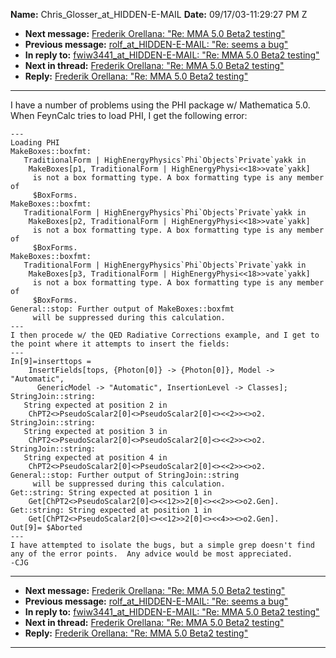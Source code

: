 **Name:** Chris\_Glosser_at_HIDDEN-E-MAIL
**Date:** 09/17/03-11:29:27 PM Z

  - **Next message:** [Frederik Orellana: "Re: MMA 5.0 Beta2
    testing"](0166.html)
  - **Previous message:** [rolf_at_HIDDEN-E-MAIL: "Re: seems a
    bug"](0164.html)
  - **In reply to:** [fwiw3441_at_HIDDEN-E-MAIL: "Re: MMA 5.0 Beta2
    testing"](0155.html)
  - **Next in thread:** [Frederik Orellana: "Re: MMA 5.0 Beta2
    testing"](0166.html)
  - **Reply:** [Frederik Orellana: "Re: MMA 5.0 Beta2
    testing"](0166.html)

-----

I have a number of problems using the PHI package w/ Mathematica 5.0.
When FeynCalc tries to load PHI, I get the following error:  

    ---
    Loading PHI
    MakeBoxes::boxfmt:
       TraditionalForm | HighEnergyPhysics`Phi`Objects`Private`yakk in
        MakeBoxes[p1, TraditionalForm | HighEnergyPhysi<<18>>vate`yakk]
         is not a box formatting type. A box formatting type is any member of
         $BoxForms.
    MakeBoxes::boxfmt:
       TraditionalForm | HighEnergyPhysics`Phi`Objects`Private`yakk in
        MakeBoxes[p2, TraditionalForm | HighEnergyPhysi<<18>>vate`yakk]
         is not a box formatting type. A box formatting type is any member of
         $BoxForms.
    MakeBoxes::boxfmt:
       TraditionalForm | HighEnergyPhysics`Phi`Objects`Private`yakk in
        MakeBoxes[p3, TraditionalForm | HighEnergyPhysi<<18>>vate`yakk]
         is not a box formatting type. A box formatting type is any member of
         $BoxForms.
    General::stop: Further output of MakeBoxes::boxfmt
         will be suppressed during this calculation.
    ---
    I then procede w/ the QED Radiative Corrections example, and I get to the point where it attempts to insert the fields:
    ---
    In[9]=inserttops =
        InsertFields[tops, {Photon[0]} -> {Photon[0]}, Model -> "Automatic",
          GenericModel -> "Automatic", InsertionLevel -> Classes];
    StringJoin::string:
       String expected at position 2 in
        ChPT2<>PseudoScalar2[0]<>PseudoScalar2[0]<><<2>><>o2.
    StringJoin::string:
       String expected at position 3 in
        ChPT2<>PseudoScalar2[0]<>PseudoScalar2[0]<><<2>><>o2.
    StringJoin::string:
       String expected at position 4 in
        ChPT2<>PseudoScalar2[0]<>PseudoScalar2[0]<><<2>><>o2.
    General::stop: Further output of StringJoin::string
         will be suppressed during this calculation.
    Get::string: String expected at position 1 in
        Get[ChPT2<>PseudoScalar2[0]<><<12>>2[0]<><<2>><>o2.Gen].
    Get::string: String expected at position 1 in
        Get[ChPT2<>PseudoScalar2[0]<><<12>>2[0]<><<4>><>o2.Gen].
    Out[9]= $Aborted
    ---
    I have attempted to isolate the bugs, but a simple grep doesn't find any of the error points.  Any advice would be most appreciated.
    -CJG

-----

  - **Next message:** [Frederik Orellana: "Re: MMA 5.0 Beta2
    testing"](0166.html)
  - **Previous message:** [rolf_at_HIDDEN-E-MAIL: "Re: seems a
    bug"](0164.html)
  - **In reply to:** [fwiw3441_at_HIDDEN-E-MAIL: "Re: MMA 5.0 Beta2
    testing"](0155.html)
  - **Next in thread:** [Frederik Orellana: "Re: MMA 5.0 Beta2
    testing"](0166.html)
  - **Reply:** [Frederik Orellana: "Re: MMA 5.0 Beta2
    testing"](0166.html)

-----

